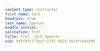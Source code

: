 ```yaml
---
content_type: instructor
first_name: Jack
headless: true
last_name: Spencer
middle_initial: ''
salutation: Prof.
title: Prof. Jack Spencer
uid: 9a5f03c3-9aa7-1755-5614-76cdfc4a3289
---
```

